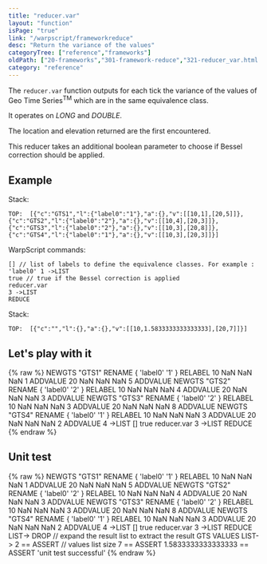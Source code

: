 ```yaml
---
title: "reducer.var"
layout: "function"
isPage: "true"
link: "/warpscript/frameworkreduce"
desc: "Return the variance of the values"
categoryTree: ["reference","frameworks"]
oldPath: ["20-frameworks","301-framework-reduce","321-reducer_var.html.md"]
category: "reference"
---
```

 

The `reducer.var` function outputs for each tick the variance of the values of Geo Time Series<sup>TM</sup> which are in the same equivalence class.

It operates on *LONG* and *DOUBLE*.

The location and elevation returned are the first encountered.

This reducer takes an additional boolean parameter to choose if Bessel correction should be applied.

## Example ##

Stack:

    TOP:  [{"c":"GTS1","l":{"label0":"1"},"a":{},"v":[[10,1],[20,5]]},{"c":"GTS2","l":{"label0":"2"},"a":{},"v":[[10,4],[20,3]]}, {"c":"GTS3","l":{"label0":"2"},"a":{},"v":[[10,3],[20,8]]},{"c":"GTS4","l":{"label0":"1"},"a":{},"v":[[10,3],[20,3]]}]

WarpScript commands:

    [] // list of labels to define the equivalence classes. For example : 'label0' 1 ->LIST
    true // true if the Bessel correction is applied
    reducer.var
    3 ->LIST
    REDUCE

Stack: 

    TOP:  [{"c":"","l":{},"a":{},"v":[[10,1.5833333333333333],[20,7]]}]

## Let's play with it ##

{% raw %}
<warp10-warpscript-widget>NEWGTS "GTS1" RENAME 
{ 'label0' '1' } RELABEL
10 NaN NaN NaN 1 ADDVALUE
20 NaN NaN NaN 5 ADDVALUE
NEWGTS "GTS2" RENAME 
{ 'label0' '2' } RELABEL
10 NaN NaN NaN 4 ADDVALUE
20 NaN NaN NaN 3 ADDVALUE
NEWGTS "GTS3" RENAME 
{ 'label0' '2' } RELABEL
10 NaN NaN NaN 3 ADDVALUE
20 NaN NaN NaN 8 ADDVALUE
NEWGTS "GTS4" RENAME 
{ 'label0' '1' } RELABEL
10 NaN NaN NaN 3 ADDVALUE
20 NaN NaN NaN 2 ADDVALUE
4 ->LIST
[]
true
reducer.var
3 ->LIST
REDUCE
</warp10-warpscript-widget>
{% endraw %}    


## Unit test ##

{% raw %}
<warp10-warpscript-widget>NEWGTS "GTS1" RENAME 
{ 'label0' '1' } RELABEL
10 NaN NaN NaN 1 ADDVALUE
20 NaN NaN NaN 5 ADDVALUE
NEWGTS "GTS2" RENAME 
{ 'label0' '2' } RELABEL
10 NaN NaN NaN 4 ADDVALUE
20 NaN NaN NaN 3 ADDVALUE
NEWGTS "GTS3" RENAME 
{ 'label0' '2' } RELABEL
10 NaN NaN NaN 3 ADDVALUE
20 NaN NaN NaN 8 ADDVALUE
NEWGTS "GTS4" RENAME 
{ 'label0' '1' } RELABEL
10 NaN NaN NaN 3 ADDVALUE
20 NaN NaN NaN 2 ADDVALUE
4 ->LIST
[]
true
reducer.var
3 ->LIST
REDUCE
LIST-> DROP   // expand the result list to extract the result GTS
VALUES LIST-> 
2 == ASSERT   // values list size
7 == ASSERT
1.5833333333333333 == ASSERT
'unit test successful'
</warp10-warpscript-widget>
{% endraw %}        


